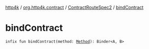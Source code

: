 [http4k](../../index.md) / [org.http4k.contract](../index.md) / [ContractRouteSpec2](index.md) / [bindContract](./bind-contract.md)

# bindContract

`infix fun bindContract(method: `[`Method`](../../org.http4k.core/-method/index.md)`): Binder<A, B>`